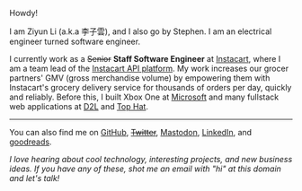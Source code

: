 Howdy!

I am Ziyun Li (a.k.a 李子雲), and I also go by Stephen. I am an electrical engineer turned software engineer.

I currently work as a ~~Senior~~ **Staff Software Engineer** at [Instacart](https://www.instacart.com/), where I am a team lead of the [Instacart API platform](https://docs.instacart.com/connect).
My work increases our grocer partners' GMV (gross merchandise volume) by empowering them with Instacart's grocery delivery service for thousands of orders per day, quickly and reliably.
Before this, I built Xbox One at [Microsoft](https://www.microsoft.com/) and many fullstack web applications at [D2L](https://www.d2l.com/) and [Top Hat](https://tophat.com/).

---

You can also find me on [GitHub](https://github.com/ziyunli), ~~[Twitter](https://twitter.com/ziyun_li)~~, [Mastodon](https://fedi.ziyun.rocks/@ziyun), [LinkedIn](https://www.linkedin.com/in/ziyun-li-b1488425/), and [goodreads](https://www.goodreads.com/user/show/38527571-ziyun).

*I love hearing about cool technology, interesting projects, and new business ideas. If you have any of these, shot me an email with "hi" at this domain and let's talk!*
